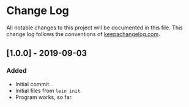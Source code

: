 # Change Log
All notable changes to this project will be documented in this file. This change log follows the conventions of [keepachangelog.com](http://keepachangelog.com/).

## [1.0.0] - 2019-09-03
### Added
- Initial commit.
- Initial files from `lein init`.
- Program works, so far.
